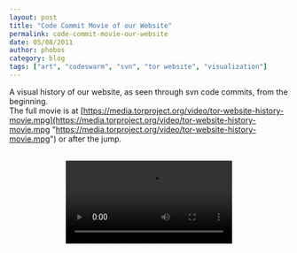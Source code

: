 ```yaml
---
layout: post
title: "Code Commit Movie of our Website"
permalink: code-commit-movie-our-website
date: 05/08/2011
author: phobos
category: blog
tags: ["art", "codeswarm", "svn", "tor website", "visualization"]
---
```


A visual history of our website, as seen through svn code commits, from the beginning.  
The full movie is at [https://media.torproject.org/video/tor-website-history-movie.mpg](https://media.torproject.org/video/tor-website-history-movie.mpg "https://media.torproject.org/video/tor-website-history-movie.mpg") or after the jump.

<center>
<br><video controls="controls" autoplay="autoplay"><br><source src="https://media.torproject.org/video/tor-website-history-movie.mpg"><br>
If there is no movie here, click the above link.</source></video><br>
</center>
